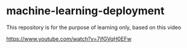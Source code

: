 ﻿# machine-learning-deployment
This repository is for the purpose of learning only, based on this video 

https://www.youtube.com/watch?v=7jfGVqH0EFw

